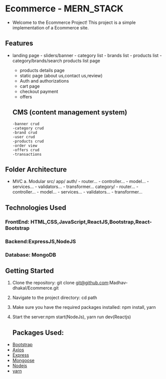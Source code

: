 # Ecommerce - MERN_STACK
- Welcome to the Ecommerce Project! This project is a simple implementation of a Ecommerce site.
 ## Features
 - landing page 
          - sliders/banner
          - category list
          - brands list 
          - products list
          - category/brands/search products list page
     - products details page
     - static page (about us,contact us,review)
     - Auth and authorizations
     - cart page
     - checkout payment
     - offers
  
   ## CMS (content management system)
       -banner crud
       -category crud
       -brand crud
       -user crud
       -products crud
       -order view 
       -offers crud
       -transactions

## Folder Architecture
- MVC
a. Modular
       src/
          app/
             auth/ 
                    - router...
                    - controller...
                    - model...
                    - services...
                    - validators...
                    - transformer...
                category/
                 - router...
                 - controller...
                 - model...
                 - services...
                 - validators...
                 - transformer...
   
## Technologies Used
### FrontEnd: HTML,CSS,JavaScript,ReactJS,Bootstrap,React-Bootstrap
### Backend:ExpressJS,NodeJS
### Database: MongoDB

## Getting Started
1. Clone the repository:
   git clone git@github.com:Madhav-dhakal/Ecommerce.git
2. Navigate to the project directory:
   cd path
3. Make sure you have the required packages installed: npm install, yarn
4. Start the server:npm start(NodeJs), yarn run dev(Reactjs)
   
   ## Packages Used:
  - [Bootstrap](https://getbootstrap.com/)
  -  [Axios](https://github.com/axios/axios)
  -   [Express](https://expressjs.com/)
  - [Mongoose](https://mongoosejs.com/)
  - [Nodejs](https://nodejs.org/api/packages.html)
  - [yarn](https://classic.yarnpkg.com/en/package/templates)

 
